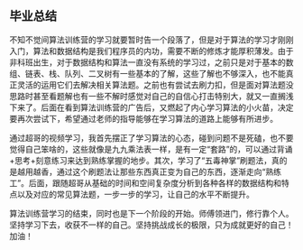 ## 毕业总结

​        不知不觉间算法训练营的学习就要暂时告一个段落了，但是对于算法的学习才刚刚入门，算法和数据结构是我们程序员的内功，需要不断的修炼才能厚积薄发。由于非科班出生，对于数据结构和算法一直没有系统的学习过，之前只是对于基本的数组、链表、栈、队列、二叉树有一些基本的了解，这些了解也不够深入，也不能真正灵活的运用它们去解决相关算法题。之前也有尝试去刷力扣，但是面对算法题没思路时甚至看题解也有一些不解时感觉对自己的自信心打击特别大，就又一直搁浅下来了。后面在看到算法训练营的广告后，又燃起了内心学习算法的小火苗，决定要再次尝试下，希望通过老师的指导能够在学习算法的道路上能够有所进步。

​		通过超哥的视频学习，我首先摆正了学习算法的心态，碰到问题不是死磕，也不要觉得自己笨啥的，这些就像是九九乘法表一样，是有一定“套路”的，可以通过背诵+思考+刻意练习来达到熟练掌握的地步。其次，学习了“五毒神掌”刷题法，真的是越用越香，通过这个刷题法让那些东西真正变为自己的东西，逐渐走向“熟练工”。后面，跟随超哥从基础的时间和空间复杂度分析到各种各样的数据结构和特点以及对应的常见算法题，一步一步的学习，让自己的水平不断提升。

​		算法训练营学习的结束，同时也是下一个阶段的开始。师傅领进门，修行靠个人。坚持学习下去，收获不一样的自己。坚持挑战成长的极限，只为成就更好的自己！加油！